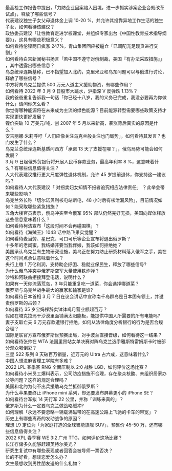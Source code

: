 最高检工作报告中提出，「力防企业因案陷入困境，进一步抓实涉案企业合规改革试点」，释放了哪些信号？  
代表建议独生子女父母退休金上调 10-20 %，并允许其投靠异地工作生活的独生子女，如何看待该建议？  
政协委员建议「让性教育走进学校课堂，并组织专家出台《中国性教育技术指导纲要》」，这具有哪些积极意义？  
如何看待伦镍两日疯涨 247%，青山集团回应被逼仓「已调配充足现货进行交割」?  
如何看待白宫新闻秘书扬言「若中国不遵守对俄制裁，美国『有办法采取措施』」 ，其中透露出哪些信息？  
乌总统泽连斯基称，已不指望加入北约，克里米亚和乌东问题可以与俄进行讨论，释放了哪些信号？  
中方将向乌克兰提供 500 万元人道主义援助物资，有哪些作用？  
如何看待 2022 年 3 月 9 日股市大跳水，沪指深 V 反弹跌 1.13%？  
我的爸爸重复告诉我一句话「你已经十八岁，我的义务已完成，我没必要再为你做什么」请问你怎么看？  
你觉得哪种能源将在未来成为主流的绿色能源？目前能源转型需要哪些政策支持才实现更快更好发展？  
镍价突破 10 万美元/吨，创 2007 年 5 月以来新高，暴涨背后真实的原因是什么？  
安吉丽娜·朱莉呼吁「人们应像关注乌克兰般关注也门局势」，如何看待其发言？也门发生了什么？  
乌克兰总统泽连斯基质问西方「承诺 13 天了支援在哪？」，俄乌局势可能会如何发展？  
3 月 9 日起俄外贸银行将开展人民币存款业务，最高年利率 8 %，这意味着什么？有哪些信息值得关注？  
人大代表建议推行更大尺度弹性退休机制，允许 45 岁提前退休，你支持这一建议吗？  
如何看待人大代表建议「 对拐卖妇女知情不报者追究相应法律责任」 ？此举会带来哪些影响？  
乌克兰外长称「切尔诺贝利核电站断电，48 小时后有核泄漏风险」，目前情况如何？能采取哪些紧急措施？  
五角大楼官员表示，俄乌冲突至今俄军 95% 部队仍然完好无损，美国向媒体释放这些信息意味着什么？  
如何看待柯洁宣布「这段时间不会再碰围棋」？  
如何看待《海贼王》1043 话中路飞果实觉醒？  
如何看待麦当劳、星巴克、可口可乐等企业宣布将退出俄罗斯？  
十多年的老闺蜜，我结婚非要当我伴娘，我该如何拒绝她？  
美国承认乌克兰有生物研究设施，美乌正在努力防止研究材料落入俄军之手，美在这个时间点承认意味着什么？  
央行上缴 1 万亿利润，支持助企纾困、稳就业保民生，释放了哪些信号?  
为什么俄乌冲突中俄罗斯空军大量使用铁炸弹？  
沙特和阿联酋拒接拜登电话，说明什么？  
如果有一天你流落荒岛，3 年只能重复吃一道菜，你会选择哪道菜？  
俄罗斯与乌克兰战争最大的赢家和输家是谁?  
如何看待日本首相 3 月 7 日在议会讲话中宣称南千岛群岛是日本固有领土，并谴责俄罗斯的占领？  
如何看待 35 岁宝妈裸辞卖钵钵鸡月营业额超百万？  
假如在塔克拉玛干沙漠里面铺满太阳能板，能提供中国人所需要的所有电能吗?  
妻子支取亡夫 6 万元存款遭银行拒绝，如何从法律角度分析银行的行为是否合规合理？  
国际足联官方宣布俄罗斯世预赛出局，对手波兰直接晋级，如何看待这一结果？  
如何看待张帅在 WTA 法国里昂站女单决赛对阵乌克兰选手雅斯特雷姆斯卡时被部分观众喝倒彩？  
三星 S22 系列 8 天破百万销量，近万元的 UItra 占六成，这意味着什么?  
中国人想进麻省理工学院有多难？  
2022 LPL 春季赛 RNG 全面压制以 2:0 战胜 LGD，如何评价这场比赛？  
如何看待小米员工爆料表示，公司防疫措施不合理，存在聚众核酸、未组织居家办公等问题？这样的规定合理吗？  
美国和北约为何不出兵援助乌克兰抵御俄罗斯？  
为什么苹果要终止 iPhone mini 系列，却还要发布屏幕更小的 iPhone SE？  
如何看待台军拟 14 天行军 22 公里，并称「训练来真的」？  
俄罗斯为什么一定要乌克兰做战略缓冲?  
如何理解「永远不要忽略一辆载满磁带的在高速公路上飞驰的卡车的带宽」？  
历史上有哪些离奇的发动战争的原因？  
理想 L9 定位为「为家庭打造的全球智能旗舰 SUV」，预售价 45-50 万，还有哪些信息值得关注？  
2022 KPL 春季赛 WE 3:2 广州 TTG，如何评价这场比赛？  
长江存储多久能够赶超英特尔美光？  
研究生复试中有哪些表现或者回答会被导师一票否决？  
长的不好看，想谈恋爱怎么办？  
女生最想收到男性朋友送的什么礼物？  
